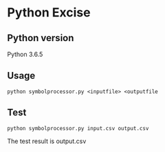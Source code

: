 # Python Excise

## Python version
Python 3.6.5

## Usage
```
python symbolprocessor.py <inputfile> <outputfile
```

## Test
```
python symbolprocessor.py input.csv output.csv
```

The test result is output.csv


